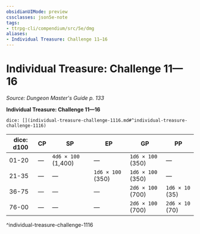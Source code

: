 ```yaml
---
obsidianUIMode: preview
cssclasses: json5e-note
tags:
- ttrpg-cli/compendium/src/5e/dmg
aliases:
- Individual Treasure: Challenge 11—16
---
```

# Individual Treasure: Challenge 11—16
*Source: Dungeon Master's Guide p. 133* 

**Individual Treasure: Challenge 11—16**

`dice: [](individual-treasure-challenge-1116.md#^individual-treasure-challenge-1116)`

| dice: d100 | CP | SP | EP | GP | PP |
|------------|----|----|----|----|----|
| 01-20 | — | `4d6 × 100` (1,400) | — | `1d6 × 100` (350) | — |
| 21-35 | — | — | `1d6 × 100` (350) | `1d6 × 100` (350) | — |
| 36-75 | — | — | — | `2d6 × 100` (700) | `1d6 × 10` (35) |
| 76-00 | — | — | — | `2d6 × 100` (700) | `2d6 × 10` (70) |
^individual-treasure-challenge-1116
